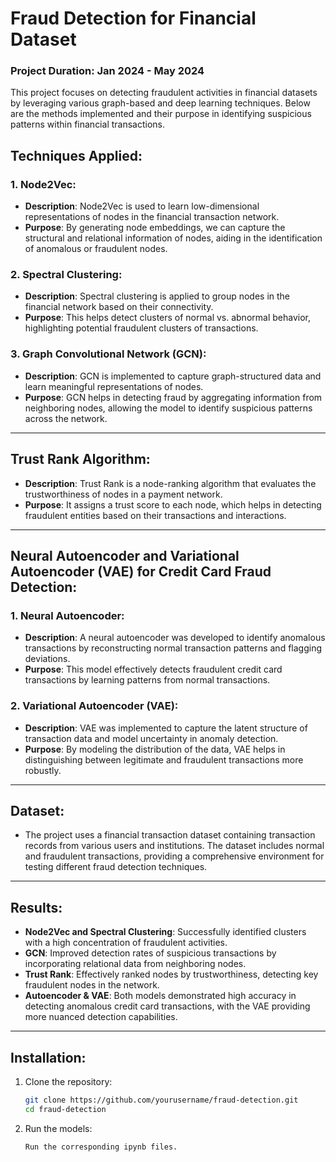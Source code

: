 
# Fraud Detection for Financial Dataset

### Project Duration: Jan 2024 - May 2024

This project focuses on detecting fraudulent activities in financial datasets by leveraging various graph-based and deep learning techniques. Below are the methods implemented and their purpose in identifying suspicious patterns within financial transactions.

## Techniques Applied:

### 1. Node2Vec:
- **Description**: Node2Vec is used to learn low-dimensional representations of nodes in the financial transaction network.
- **Purpose**: By generating node embeddings, we can capture the structural and relational information of nodes, aiding in the identification of anomalous or fraudulent nodes.

### 2. Spectral Clustering:
- **Description**: Spectral clustering is applied to group nodes in the financial network based on their connectivity.
- **Purpose**: This helps detect clusters of normal vs. abnormal behavior, highlighting potential fraudulent clusters of transactions.

### 3. Graph Convolutional Network (GCN):
- **Description**: GCN is implemented to capture graph-structured data and learn meaningful representations of nodes.
- **Purpose**: GCN helps in detecting fraud by aggregating information from neighboring nodes, allowing the model to identify suspicious patterns across the network.

---

## Trust Rank Algorithm:
- **Description**: Trust Rank is a node-ranking algorithm that evaluates the trustworthiness of nodes in a payment network.
- **Purpose**: It assigns a trust score to each node, which helps in detecting fraudulent entities based on their transactions and interactions.

---

## Neural Autoencoder and Variational Autoencoder (VAE) for Credit Card Fraud Detection:

### 1. Neural Autoencoder:
- **Description**: A neural autoencoder was developed to identify anomalous transactions by reconstructing normal transaction patterns and flagging deviations.
- **Purpose**: This model effectively detects fraudulent credit card transactions by learning patterns from normal transactions.

### 2. Variational Autoencoder (VAE):
- **Description**: VAE was implemented to capture the latent structure of transaction data and model uncertainty in anomaly detection.
- **Purpose**: By modeling the distribution of the data, VAE helps in distinguishing between legitimate and fraudulent transactions more robustly.

---

## Dataset:
- The project uses a financial transaction dataset containing transaction records from various users and institutions. The dataset includes normal and fraudulent transactions, providing a comprehensive environment for testing different fraud detection techniques.

---

## Results:
- **Node2Vec and Spectral Clustering**: Successfully identified clusters with a high concentration of fraudulent activities.
- **GCN**: Improved detection rates of suspicious transactions by incorporating relational data from neighboring nodes.
- **Trust Rank**: Effectively ranked nodes by trustworthiness, detecting key fraudulent nodes in the network.
- **Autoencoder & VAE**: Both models demonstrated high accuracy in detecting anomalous credit card transactions, with the VAE providing more nuanced detection capabilities.

---

## Installation:

1. Clone the repository:
   ```bash
   git clone https://github.com/yourusername/fraud-detection.git
   cd fraud-detection
   ```

3. Run the models:
   ```bash
   Run the corresponding ipynb files.
   ```
